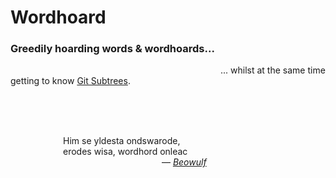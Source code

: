 # Wordhoard

### Greedily hoarding words & wordhoards...

&emsp;&emsp;&emsp;&emsp;&emsp;&emsp;&emsp;&emsp;&emsp;&emsp;&emsp;&emsp;&emsp;&emsp;&emsp;&emsp;&emsp;&emsp;&emsp;&emsp;&emsp;&emsp;&emsp;&emsp;... whilst at the same time getting to know [Git Subtrees](https://git-scm.com/book/en/v1/Git-Tools-Subtree-Merging).

<br>
<br>
<br>

&emsp;&emsp;&emsp;&emsp;&emsp;&emsp;Him se yldesta ondswarode,  
&emsp;&emsp;&emsp;&emsp;&emsp;&emsp;erodes wisa, wordhord onleac  
&emsp;&emsp;&emsp;&emsp;&emsp;&emsp;&emsp;&emsp;&emsp;&emsp;&emsp;&emsp;&emsp;&emsp;&emsp;&emsp;&emsp; — [*Beowulf*](https://www.poetryfoundation.org/poems/43521/beowulf-old-english-version)  
